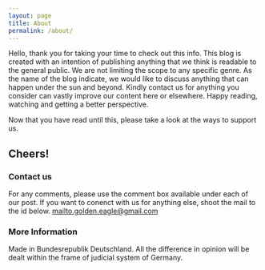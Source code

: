 ```yaml
---
layout: page
title: About
permalink: /about/
---
```


Hello, thank you for taking your time to check out this info. This blog is created with an intention of publishing anything that we think is readable to the general public.
We are not limiting the scope to any specific genre. As the name of the blog indicate, we would like to discuss anything that can happen under the sun and beyond.
Kindly contact us for anything you consider can vastly improve our content here or elsewhere.
Happy reading, watching and getting a better perspective.

Now that you have read until this, please take a look at the ways to support us.
## Cheers!
### Contact us
For any comments, please use the comment box available under each of our post. 
If you want to conenct with us for anything else, shoot the mail to the id below. 
[mailto.golden.eagle@gmail.com](mailto:mailto.golden.eagle@gmail.com)

### More Information
Made in Bundesrepublik Deutschland. All the difference in opinion will be dealt within the frame of judicial system of Germany.
